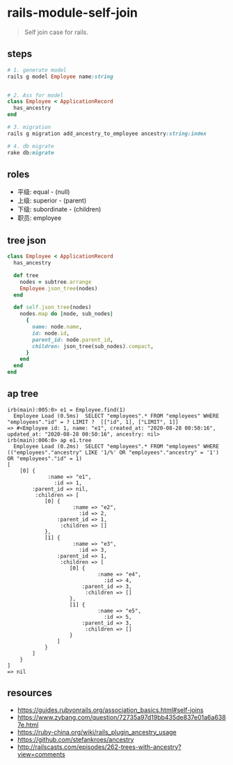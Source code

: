 # rails-module-self-join
> Self join case for rails.

## steps
```rb
# 1. generate model
rails g model Employee name:string


# 2. Ass for model
class Employee < ApplicationRecord
  has_ancestry
end

# 3. migration
rails g migration add_ancestry_to_employee ancestry:string:index

# 4. db migrate
rake db:migrate
```

## roles
- 平级: equal         - (null)
- 上级: superior      - (parent)
- 下级: subordinate   - (children)
- 职员: employee

## tree json
```rb
class Employee < ApplicationRecord
  has_ancestry

  def tree
    nodes = subtree.arrange
    Employee.json_tree(nodes)
  end

  def self.json_tree(nodes)
    nodes.map do |node, sub_nodes|
      {
        name: node.name,
        id: node.id,
        parent_id: node.parent_id,
        children: json_tree(sub_nodes).compact,
      }
    end
  end
end
```

## ap tree
```shell
irb(main):005:0> e1 = Employee.find(1)
  Employee Load (0.5ms)  SELECT "employees".* FROM "employees" WHERE "employees"."id" = ? LIMIT ?  [["id", 1], ["LIMIT", 1]]
=> #<Employee id: 1, name: "e1", created_at: "2020-08-28 00:50:16", updated_at: "2020-08-28 00:50:16", ancestry: nil>
irb(main):006:0> ap e1.tree
  Employee Load (0.2ms)  SELECT "employees".* FROM "employees" WHERE (("employees"."ancestry" LIKE '1/%' OR "employees"."ancestry" = '1') OR "employees"."id" = 1)
[
    [0] {
             :name => "e1",
               :id => 1,
        :parent_id => nil,
         :children => [
            [0] {
                     :name => "e2",
                       :id => 2,
                :parent_id => 1,
                 :children => []
            },
            [1] {
                     :name => "e3",
                       :id => 3,
                :parent_id => 1,
                 :children => [
                    [0] {
                             :name => "e4",
                               :id => 4,
                        :parent_id => 3,
                         :children => []
                    },
                    [1] {
                             :name => "e5",
                               :id => 5,
                        :parent_id => 3,
                         :children => []
                    }
                ]
            }
        ]
    }
]
=> nil
```


## resources
- https://guides.rubyonrails.org/association_basics.html#self-joins
- https://www.zybang.com/question/72735a97d19bb435de837e01a6a6387e.html
- https://ruby-china.org/wiki/rails_plugin_ancestry_usage
- https://github.com/stefankroes/ancestry
- http://railscasts.com/episodes/262-trees-with-ancestry?view=comments